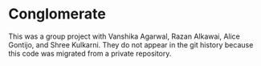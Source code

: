 # Conglomerate

This was a group project with Vanshika Agarwal, Razan Alkawai, Alice Gontijo, and Shree Kulkarni. They do not appear in the git history because this code was migrated from a private repository.
